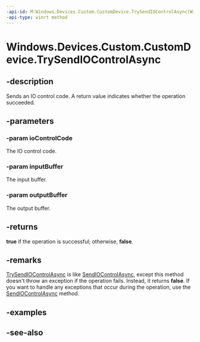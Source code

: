----api-id: M:Windows.Devices.Custom.CustomDevice.TrySendIOControlAsync(Windows.Devices.Custom.IIOControlCode,Windows.Storage.Streams.IBuffer,Windows.Storage.Streams.IBuffer)
-api-type: winrt method
---<!-- Method syntaxpublic Windows.Foundation.IAsyncOperation<bool> TrySendIOControlAsync(Windows.Devices.Custom.IIOControlCode ioControlCode, Windows.Storage.Streams.IBuffer inputBuffer, Windows.Storage.Streams.IBuffer outputBuffer)--># Windows.Devices.Custom.CustomDevice.TrySendIOControlAsync## -descriptionSends an IO control code. A return value indicates whether the operation succeeded.## -parameters### -param ioControlCodeThe IO control code.### -param inputBufferThe input buffer.### -param outputBufferThe output buffer.## -returns**true** if the operation is successful; otherwise, **false**.## -remarks[TrySendIOControlAsync](customdevice_trysendiocontrolasync.md) is like [SendIOControlAsync](customdevice_sendiocontrolasync.md), except this method doesn't throw an exception if the operation fails. Instead, it returns **false**. If you want to handle any exceptions that occur during the operation, use the [SendIOControlAsync](customdevice_sendiocontrolasync.md) method.## -examples## -see-also
